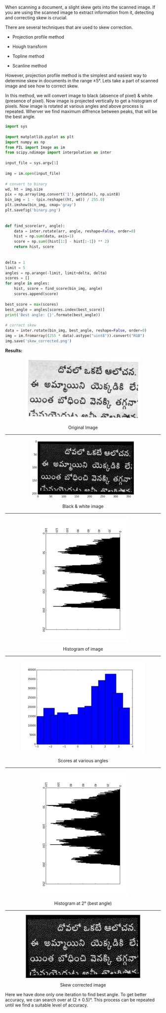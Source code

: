 <!--
.. title: Detect & Correct Skew In Images Using Python
.. slug: detect-correct-skew-images-python
.. date: 2016-11-12 12:11:17 UTC
.. tags: skew, ocr, image processing, featured
.. category: tech, programming, python
.. link:
.. description: How to find skew in images to OCR them and fix the skew?
.. type: text
-->

When scanning a document, a slight skew gets into the scanned image. If you are using the scanned image to extract information from it, detecting and correcting skew is crucial.

There are several techniques that are used to skew correction.

- Projection profile method
- Hough transform

- Topline method

- Scanline method

However, projection profile method is the simplest and easiest way to determine skew in documents in the range ±5°. Lets take a part of scanned image and see how to correct skew.

In this method, we will convert image to black (absence of pixel) & white (presence of pixel). Now image is projected vertically to get a histogram of pixels. Now image is rotated at various angles and above process is repeated. Wherver we find maximum diffrence between peaks, that will be the best angle.


```py
import sys

import matplotlib.pyplot as plt
import numpy as np
from PIL import Image as im
from scipy.ndimage import interpolation as inter

input_file = sys.argv[1]

img = im.open(input_file)

# convert to binary
wd, ht = img.size
pix = np.array(img.convert('1').getdata(), np.uint8)
bin_img = 1 - (pix.reshape((ht, wd)) / 255.0)
plt.imshow(bin_img, cmap='gray')
plt.savefig('binary.png')


def find_score(arr, angle):
    data = inter.rotate(arr, angle, reshape=False, order=0)
    hist = np.sum(data, axis=1)
    score = np.sum((hist[1:] - hist[:-1]) ** 2)
    return hist, score


delta = 1
limit = 5
angles = np.arange(-limit, limit+delta, delta)
scores = []
for angle in angles:
    hist, score = find_score(bin_img, angle)
    scores.append(score)

best_score = max(scores)
best_angle = angles[scores.index(best_score)]
print('Best angle: {}'.formate(best_angle))

# correct skew
data = inter.rotate(bin_img, best_angle, reshape=False, order=0)
img = im.fromarray((255 * data).astype("uint8")).convert("RGB")
img.save('skew_corrected.png')
```

**Results:**

<p align="center"><img align="center" src="/skew_python/original.png" /></p>
<p align="center">Original Image</p>
<hr>

<p align="center"><img align="center" src="/skew_python/gray.png" /></p>
<p align="center">Black & white image</p>
<hr>

<p align="center"><img align="center" src="/skew_python/hist_0.png" /></p>
<p align="center">Histogram of image</p>
<hr>

<p align="center"><img align="center" src="/skew_python/hist_scores.png" /></p>
<p align="center">Scores at various angles</p>
<hr>

<p align="center"><img align="center" src="/skew_python/hist_best.png" /></p>
<p align="center">Histogram at 2° (best angle)</p>
<hr>

<p align="center"><img align="center" src="/skew_python/skew_corrected.png" /></p>
<p align="center">Skew corrected image</p>


Here we have done only one iteration to find best angle. To get better accuracy, we can search over at (2 ± 0.5)°. This process can be repeated until we find a suitable level of accuracy.
